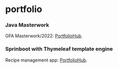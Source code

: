 # portfolio

### Java Masterwork
GFA Masterwork/2022: [PortfolioHub](https://github.com/dongabito/portfolio/tree/main/java/dongabito-masterwork-master).

### Sprinboot with Thymeleaf template engine
Recipe management app: [PortfolioHub](https://github.com/dongabito/portfolio/tree/main/java/thymeleafdemo).
